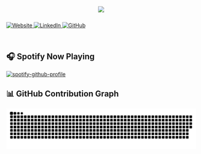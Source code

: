 <h1 align="center">
  <a href="https://git.io/typing-svg">
    <img src="https://readme-typing-svg.herokuapp.com/?lines=Hey,YO!👋;I'm+Ademola...;Welcome+to+my+GitHub!&center=true&size=30&color=FFFFFF&">
  </a>
</h1>

<div align="center">
  
<!-- Personal Links -->
  <p align="left">
    <a href="https://www.demola.dev" target="_blank">
      <img src="https://img.shields.io/badge/Portfolio-%23000000.svg?style=for-the-badge&logo=firefox&logoColor=#FF7139" alt="Website"/>
    </a>
    <a href="https://linkedin.com/in/ademolakolawole" target="_blank">
      <img src="https://img.shields.io/badge/linkedin-%230077B5.svg?style=for-the-badge&logo=linkedin&logoColor=#FF7139" alt="LinkedIn"/>
    </a>
    <a href="https://github.com/demola234" target="_blank">
      <img src="https://img.shields.io/badge/github-%23121011.svg?style=for-the-badge&logo=github&logoColor=#FF7139" alt="GitHub"/>
    </a>
  </p>
</div>
<br>

## 🎧 Spotify Now Playing

<div align="left">
  
  [![spotify-github-profile](https://spotify-github-profile.kittinanx.com/api/view?uid=31yko6wylxgeyaa4wto46ecndhbm&cover_image=true&theme=novatorem&show_offline=false&background_color=121212&interchange=true&bar_color=53b14f&bar_color_cover=false)](https://spotify-github-profile.kittinanx.com/api/view?uid=31yko6wylxgeyaa4wto46ecndhbm&redirect=true)
  
</div>

## 📊 GitHub Contribution Graph

<div align="center">
  <picture>
    <source media="(prefers-color-scheme: dark)" srcset="https://raw.githubusercontent.com/demola234/demola234/output/github-contribution-grid-snake-dark.svg">
    <source media="(prefers-color-scheme: light)" srcset="https://raw.githubusercontent.com/demola234/demola234/output/github-contribution-grid-snake.svg">
    <img alt="GitHub contribution snake animation" src="https://raw.githubusercontent.com/demola234/demola234/output/github-contribution-grid-snake.svg">
  </picture>
</div>

<br>
